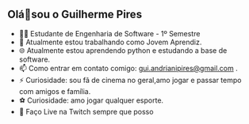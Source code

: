 
## Olá👋sou o Guilherme Pires

 - 👨‍🎓 Estudante de Engenharia de Software - 1º Semestre
 - 🔭 Atualmente estou trabalhando como Jovem Aprendiz.
 - 🌐 Atualmente estou aprendendo python e estudando a base de software.
 - 📫 Como entrar em contato comigo:  gui.andrianipires@gmail.com  .
 - ⚡ Curiosidade: sou fã de cinema no geral,amo jogar e passar tempo com amigos e família.
 - ⚽ Curiosidade: amo jogar qualquer esporte.
 - 💜 Faço Live na Twitch sempre que posso
